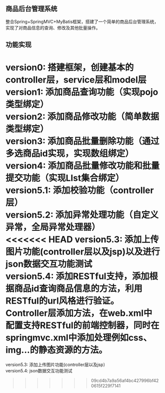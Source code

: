 ## 商品后台管理系统
整合Spring+SpringMVC+MyBatis框架，搭建了一个简单的商品后台管理系统，实现了对商品信息的查询、修改及其他批量操作。  

## 功能实现
  version0: 搭建框架，创建基本的controller层，service层和model层    
  version1: 添加商品查询功能（实现pojo类型绑定）  
  version2: 添加商品修改功能（简单数据类型绑定）   
  version3: 添加商品批量删除功能（通过多选商品id实现，实现数组绑定）  
  version4: 添加商品批量修改功能和批量提交功能（实现LIst集合绑定）    
  version5.1: 添加校验功能（controller层）  
  version5.2: 添加异常处理功能（自定义异常，全局异常处理器）  
<<<<<<< HEAD
  version5.3: 添加上传图片功能(controller层以及jsp)以及进行json数据交互功能测试  
  version5.4: 添加RESTful支持，添加根据商品id查询商品信息的方法，利用RESTful的url风格进行验证。Controller层添加方法，在web.xml中配置支持RESTful的前端控制器，同时在springmvc.xml中添加处理例如css、img...的静态资源的方法。
=======
  version5.3: 添加上传图片功能(controller层以及jsp）  
  version5.4: json数据交互功能测试  
>>>>>>> 09cd4b7a9a56af4bc427996bf420615f229f7141
